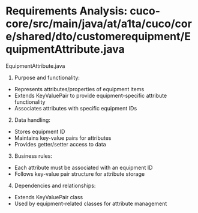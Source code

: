 # Requirements Analysis: cuco-core/src/main/java/at/a1ta/cuco/core/shared/dto/customerequipment/EquipmentAttribute.java

EquipmentAttribute.java
1. Purpose and functionality:
- Represents attributes/properties of equipment items
- Extends KeyValuePair to provide equipment-specific attribute functionality
- Associates attributes with specific equipment IDs

2. Data handling:
- Stores equipment ID
- Maintains key-value pairs for attributes
- Provides getter/setter access to data

3. Business rules:
- Each attribute must be associated with an equipment ID
- Follows key-value pair structure for attribute storage

4. Dependencies and relationships:
- Extends KeyValuePair class
- Used by equipment-related classes for attribute management
